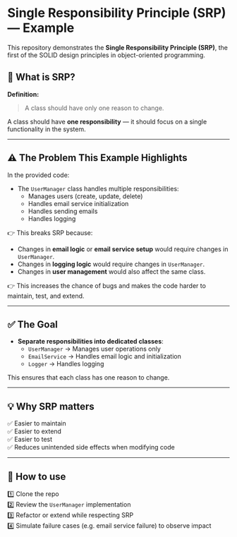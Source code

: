 # Single Responsibility Principle (SRP) — Example

This repository demonstrates the **Single Responsibility Principle (SRP)**, the first of the SOLID design principles in object-oriented programming.

## 📌 What is SRP?

**Definition:**  
> A class should have only one reason to change.

A class should have **one responsibility** — it should focus on a single functionality in the system.

---

## ⚠ The Problem This Example Highlights

In the provided code:

- The `UserManager` class handles multiple responsibilities:
  - Manages users (create, update, delete)
  - Handles email service initialization
  - Handles sending emails
  - Handles logging

👉 This breaks SRP because:
- Changes in **email logic** or **email service setup** would require changes in `UserManager`.
- Changes in **logging logic** would require changes in `UserManager`.
- Changes in **user management** would also affect the same class.

👉 This increases the chance of bugs and makes the code harder to maintain, test, and extend.

---

## ✅ The Goal

- **Separate responsibilities into dedicated classes**:
  - `UserManager` → Manages user operations only
  - `EmailService` → Handles email logic and initialization
  - `Logger` → Handles logging

This ensures that each class has one reason to change.

---

## 💡 Why SRP matters

✅ Easier to maintain  
✅ Easier to extend  
✅ Easier to test  
✅ Reduces unintended side effects when modifying code  

---

## 🚀 How to use

1️⃣ Clone the repo  
2️⃣ Review the `UserManager` implementation  
3️⃣ Refactor or extend while respecting SRP  
4️⃣ Simulate failure cases (e.g. email service failure) to observe impact
